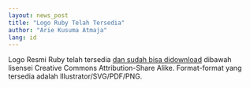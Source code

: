 ```yaml
---
layout: news_post
title: "Logo Ruby Telah Tersedia"
author: "Arie Kusuma Atmaja"
lang: id
---
```


Logo Resmi Ruby telah tersedia [dan sudah bisa didownload][1] dibawah
lisensei Creative Commons Attribution-Share Alike. Format-format yang
tersedia adalah Illustrator/SVG/PDF/PNG.



[1]: http://www.ruby-assn.org/index.html.en

